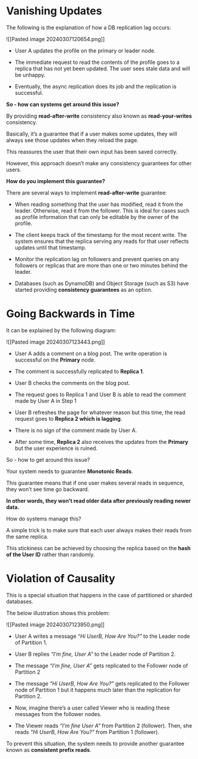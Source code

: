 # Vanishing Updates

The following is the explanation of how a DB replication lag occurs:

![[Pasted image 20240307120654.png]]


- User A updates the profile on the primary or leader node.
    
- The immediate request to read the contents of the profile goes to a replica that has not yet been updated. The user sees stale data and will be unhappy.
    
- Eventually, the async replication does its job and the replication is successful.

**So - how can systems get around this issue?**

By providing **read-after-write** consistency also known as **read-your-writes** consistency.

Basically, it’s a guarantee that if a user makes some updates, they will always see those updates when they reload the page.

This reassures the user that their own input has been saved correctly.

However, this approach doesn’t make any consistency guarantees for other users.

**How do you implement this guarantee?**

There are several ways to implement **read-after-write** guarantee:

- When reading something that the user has modified, read it from the leader. Otherwise, read it from the follower. This is ideal for cases such as profile information that can only be editable by the owner of the profile.
    
- The client keeps track of the timestamp for the most recent write. The system ensures that the replica serving any reads for that user reflects updates until that timestamp.
    
- Monitor the replication lag on followers and prevent queries on any followers or replicas that are more than one or two minutes behind the leader.
    
- Databases (such as DynamoDB) and Object Storage (such as S3) have started providing **consistency guarantees** as an option.


# Going Backwards in Time

It can be explained by the following diagram:

![[Pasted image 20240307123443.png]]

- User A adds a comment on a blog post. The write operation is successful on the **Primary** node.
    
- The comment is successfully replicated to **Replica 1**.
    
- User B checks the comments on the blog post.
    
- The request goes to Replica 1 and User B is able to read the comment made by User A in Step 1
    
- User B refreshes the page for whatever reason but this time, the read request goes to **Replica 2 which is lagging**.
    
- There is no sign of the comment made by User A.
    
- After some time, **Replica 2** also receives the updates from the **Primary** but the user experience is ruined.

So - how to get around this issue?

Your system needs to guarantee **Monotonic Reads**.

This guarantee means that if one user makes several reads in sequence, they won’t see time go backward.

**In other words, they won’t read older data after previously reading newer data.**

How do systems manage this?

A simple trick is to make sure that each user always makes their reads from the same replica.

This stickiness can be achieved by choosing the replica based on the **hash of the User ID** rather than randomly.

# Violation of Causality

This is a special situation that happens in the case of partitioned or sharded databases.

The below illustration shows this problem:

![[Pasted image 20240307123950.png]]

- User A writes a message _“Hi UserB, How Are You?”_ to the Leader node of Partition 1.
    
- User B replies _“I’m fine, User A”_ to the Leader node of Partition 2.
    
- The message _“I’m fine, User A”_ gets replicated to the Follower node of Partition 2
    
- The message _“Hi UserB, How Are You?”_ gets replicated to the Follower node of Partition 1 but it happens much later than the replication for Partition 2.
    
- Now, imagine there’s a user called Viewer who is reading these messages from the follower nodes.
    
- The Viewer reads _“I’m fine User A”_ from Partition 2 (follower). Then, she reads _“Hi UserB, How Are You?”_ from Partition 1 (follower).

To prevent this situation, the system needs to provide another guarantee known as **consistent prefix reads**.

